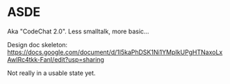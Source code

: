 # ASDE

Aka "CodeChat 2.0". Less smalltalk, more basic...

Design doc skeleton: https://docs.google.com/document/d/1l5kaPhDSK1Ni1YMpIkUPgHTNaxoLxAwIRc4tkk-FanI/edit?usp=sharing

Not really in a usable state yet.
